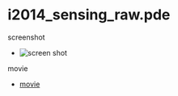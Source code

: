 i2014_sensing_raw.pde
========
screenshot
* ![screen shot](http://farm8.staticflickr.com/7421/12969111133_5e32e762cc_n.jpg)

movie
* [movie](http://www.flickr.com/photos/yoggy0/12969000595/)
